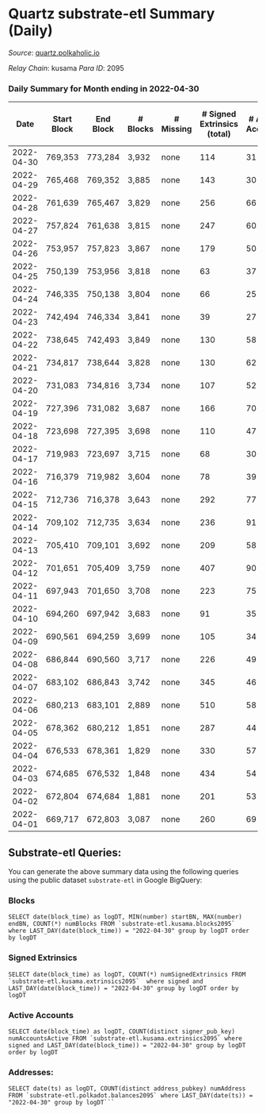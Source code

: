 # Quartz substrate-etl Summary (Daily)

_Source_: [quartz.polkaholic.io](https://quartz.polkaholic.io)

*Relay Chain*: kusama
*Para ID*: 2095



### Daily Summary for Month ending in 2022-04-30


| Date | Start Block | End Block | # Blocks | # Missing | # Signed Extrinsics (total) | # Active Accounts | # Addresses with Balances | # Events | # Transfers | # XCM Transfers In | # XCM Transfers Out |
| ---- | ----------- | --------- | -------- | --------- | --------------------------- | ----------------- | ------------------------- | -------- | ----------- | ------------------ | ------------------- |
| 2022-04-30 | 769,353 | 773,284 | 3,932 | none  | 114 | 31 | 12,548 | 9,328 | 24 ($2,281.77) | 3 ($30.98) | 7 ($1,263.38) |
| 2022-04-29 | 765,468 | 769,352 | 3,885 | none  | 143 | 30 | 12,545 | 9,333 | 11 ($17,164.38) |   | 2 ($51.01) |
| 2022-04-28 | 761,639 | 765,467 | 3,829 | none  | 256 | 66 | 12,539 | 9,842 | 30 ($2,629.22) |   | 1 ($5.73) |
| 2022-04-27 | 757,824 | 761,638 | 3,815 | none  | 247 | 60 | 12,517 | 10,024 | 15 ($12,824.23) | 3 ($832.63) | 5 ($1,106.84) |
| 2022-04-26 | 753,957 | 757,823 | 3,867 | none  | 179 | 50 | 12,493 | 9,604 | 21 ($3,624.28) | 2 ($17.61) | 8 ($2,088.03) |
| 2022-04-25 | 750,139 | 753,956 | 3,818 | none  | 63 | 37 | 12,468 | 8,673 | 11 ($1,976.54) | 1 ($0.15) | 4 ($11.71) |
| 2022-04-24 | 746,335 | 750,138 | 3,804 | none  | 66 | 25 | 12,455 | 8,667 | 5 ($2,606.92) | 1 ($24.85) | 6 ($297.16) |
| 2022-04-23 | 742,494 | 746,334 | 3,841 | none  | 39 | 27 | 12,453 | 8,549 | 4 ($160.56) |   | 8 ($917.90) |
| 2022-04-22 | 738,645 | 742,493 | 3,849 | none  | 130 | 58 | 12,446 | 9,194 | 32 ($5,320.95) | 4 ($742.08) | 13 ($177.50) |
| 2022-04-21 | 734,817 | 738,644 | 3,828 | none  | 130 | 62 | 12,433 | 9,191 | 32 ($10,588.75) | 8 ($2,346.56) | 31 ($8,341.31) |
| 2022-04-20 | 731,083 | 734,816 | 3,734 | none  | 107 | 52 | 12,426 | 8,860 | 24 ($7,751.58) |   | 19 ($2,715.31) |
| 2022-04-19 | 727,396 | 731,082 | 3,687 | none  | 166 | 70 | 12,411 | 9,267 | 17 ($4,808.76) |   | 21 ($3,557.51) |
| 2022-04-18 | 723,698 | 727,395 | 3,698 | none  | 110 | 47 | 12,400 | 8,766 | 8 ($507.19) |   | 20 ($1,678.11) |
| 2022-04-17 | 719,983 | 723,697 | 3,715 | none  | 68 | 30 | 12,390 | 8,497 | 9 ($285.77) |   | 1 ($0.12) |
| 2022-04-16 | 716,379 | 719,982 | 3,604 | none  | 78 | 39 | 12,382 | 8,237 | 8 ($1,517.24) |   | 15 ($1,770.87) |
| 2022-04-15 | 712,736 | 716,378 | 3,643 | none  | 292 | 77 | 12,380 | 9,802 | 49 ($14,394.81) | 1 ($0.38) | 21 ($5,119.11) |
| 2022-04-14 | 709,102 | 712,735 | 3,634 | none  | 236 | 91 | 12,368 | 9,481 | 21 ($830.60) | 1 ($0.16) | 57 ($7,184.34) |
| 2022-04-13 | 705,410 | 709,101 | 3,692 | none  | 209 | 58 | 12,361 | 9,430 | 16 ($2,272.80) | 1 ($0.025) | 13 ($241.74) |
| 2022-04-12 | 701,651 | 705,409 | 3,759 | none  | 407 | 90 | 12,350 | 10,483 | 39 ($3,830.78) |   | 14 ($33,250.94) |
| 2022-04-11 | 697,943 | 701,650 | 3,708 | none  | 223 | 75 | 12,342 | 9,518 | 81 ($4,199.08) | 1 ($0.18) | 1 ($0.20) |
| 2022-04-10 | 694,260 | 697,942 | 3,683 | none  | 91 | 35 | 12,327 | 8,717 | 2 ($1.19) |   |   |
| 2022-04-09 | 690,561 | 694,259 | 3,699 | none  | 105 | 34 | 12,313 | 8,822 | 30 ($1,206.68) |   |   |
| 2022-04-08 | 686,844 | 690,560 | 3,717 | none  | 226 | 49 | 12,289 | 9,543 | 12 ($2,414.22) |   |   |
| 2022-04-07 | 683,102 | 686,843 | 3,742 | none  | 345 | 46 | 12,273 | 10,499 | 4 ($4,178.08) |   |   |
| 2022-04-06 | 680,213 | 683,101 | 2,889 | none  | 510 | 58 | 12,262 | 9,761 | 6 ($2,137.86) |   |   |
| 2022-04-05 | 678,362 | 680,212 | 1,851 | none  | 287 | 44 | 12,243 | 6,276 | 7 ($3,130.16) |   | 1 ($1.89) |
| 2022-04-04 | 676,533 | 678,361 | 1,829 | none  | 330 | 57 | 12,228 | 6,260 | 115 ($14,376.57) |   | 1 ($1,279.71) |
| 2022-04-03 | 674,685 | 676,532 | 1,848 | none  | 434 | 54 | 12,208 | 6,647 | 22 ($1,437.75) |   | 1 ($19.80) |
| 2022-04-02 | 672,804 | 674,684 | 1,881 | none  | 201 | 53 | 12,197 | 5,553 | 28 ($1,030.96) |   | 1 ($51.61) |
| 2022-04-01 | 669,717 | 672,803 | 3,087 | none  | 260 | 69 | 12,183 | 8,559 | 55 ($10,523.70) |   | 1 ($34.27) |

## Substrate-etl Queries:
You can generate the above summary data using the following queries using the public dataset `substrate-etl` in Google BigQuery:


### Blocks
```
SELECT date(block_time) as logDT, MIN(number) startBN, MAX(number) endBN, COUNT(*) numBlocks FROM `substrate-etl.kusama.blocks2095`  where LAST_DAY(date(block_time)) = "2022-04-30" group by logDT order by logDT
```


### Signed Extrinsics
```
SELECT date(block_time) as logDT, COUNT(*) numSignedExtrinsics FROM `substrate-etl.kusama.extrinsics2095`  where signed and LAST_DAY(date(block_time)) = "2022-04-30" group by logDT order by logDT
```


### Active Accounts
```
SELECT date(block_time) as logDT, COUNT(distinct signer_pub_key) numAccountsActive FROM `substrate-etl.kusama.extrinsics2095` where signed and LAST_DAY(date(block_time)) = "2022-04-30" group by logDT order by logDT
```


### Addresses:
```
SELECT date(ts) as logDT, COUNT(distinct address_pubkey) numAddress FROM `substrate-etl.polkadot.balances2095` where LAST_DAY(date(ts)) = "2022-04-30" group by logDT```

